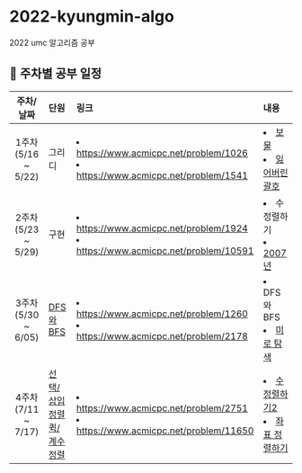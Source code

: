 # 2022-kyungmin-algo
2022 umc 알고리즘 공부

## 💙 주차별 공부 일정
| 주차/날짜 | 단원 | 링크 | 내용 |
|:----------:|:----------|:----------|:----------|
| 1주차 <br/>(5/16 ~ 5/22)| 그리디 | <li>https://www.acmicpc.net/problem/1026</li><li>https://www.acmicpc.net/problem/1541</li> | <li>[보물](https://github.com/Dominsol/2022-kyungmin-algo/commit/e6864b9b45b2781dcab7702046f878a9a95051ef)</li> <li>[잃어버린 괄호](https://github.com/Dominsol/2022-kyungmin-algo/blob/main/1541_greedy.py)</li>|
| 2주차 <br/>(5/23 ~ 5/29)| 구현 | <li>https://www.acmicpc.net/problem/1924</li><li>https://www.acmicpc.net/problem/10591</li> | <li>수 정렬하기</li> <li>[2007년](https://github.com/Dominsol/2022-kyungmin-algo/blob/main/1924_year2007.py)</li> |
| 3주차 <br/>(5/30 ~ 6/05)|  [DFS와 BFS](https://velog.io/@min12/CH5.-DFSBFS) | <li>https://www.acmicpc.net/problem/1260</li><li>https://www.acmicpc.net/problem/2178</li> | <li>DFS와 BFS</li> <li>[미로 탐색](https://github.com/Dominsol/2022-kyungmin-algo/blob/main/2178_dfs_bfs.py)</li> |
| 4주차 <br/> (7/11 ~ 7/17)|  [선택/삽입 정렬](https://velog.io/@min12/CH6.-%EC%A0%95%EB%A0%AC-%EA%B0%9C%EB%85%90%EC%A0%95%EB%A6%AC-part-1) <br/> [퀵/계수 정렬](https://velog.io/@min12/CH6.-%EC%A0%95%EB%A0%AC-%EA%B0%9C%EB%85%90%EC%A0%95%EB%A6%AC-part-2) | <li>https://www.acmicpc.net/problem/2751</li><li>https://www.acmicpc.net/problem/11650</li> | <li>[수 정렬하기2](https://github.com/Dominsol/2022-kyungmin-algo/blob/main/2751_sort.py)</li> <li>[좌표 정렬하기](https://github.com/Dominsol/2022-kyungmin-algo/commit/1177cf6ff6afb525bd42e13af342513b4ea1f279)</li> |


